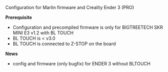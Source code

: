 Configuration for Marlin firmware and Creality Ender 3 (PRO)

**Prerequisite**
- Configuration and precompiled firmware is only for BIGTREETECH SKR MINI E3 v1.2 with BL TOUCH
- BL TOUCH is < v3.0
- BL TOUCH is connected to Z-STOP on the board

**News**
- config and firmware (only bugfix) for ENDER 3 without BLTOUCH
